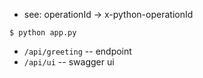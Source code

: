 - see: operationId -> x-python-operationId

```
$ python app.py
```

- `/api/greeting` -- endpoint
- `/api/ui` -- swagger ui
